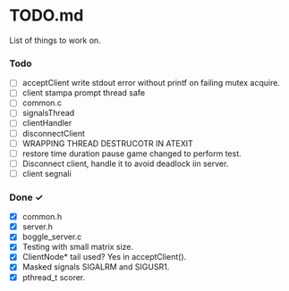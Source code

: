 # TODO.md

List of things to work on.

### Todo


- [ ] acceptClient write stdout error without printf on failing mutex acquire.
- [ ] client stampa prompt thread safe
- [ ] common.c
- [ ] signalsThread
- [ ] clientHandler
- [ ] disconnectClient
- [ ] WRAPPING THREAD DESTRUCOTR IN ATEXIT
- [ ] restore time duration pause game changed to perform test.
- [ ] Disconnect client, handle it to avoid deadlock iin server.
- [ ]  client segnali

### Done ✓

- [x] common.h
- [x] server.h
- [x] boggle_server.c
- [x] Testing with small matrix size. 
- [x] ClientNode* tail used? Yes in acceptClient().
- [x] Masked signals SIGALRM and SIGUSR1.
- [x] pthread_t scorer.
